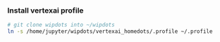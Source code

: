 ### Install vertexai profile
```bash
# git clone wipdots into ~/wipdots
ln -s /home/jupyter/wipdots/vertexai_homedots/.profile ~/.profile
```


